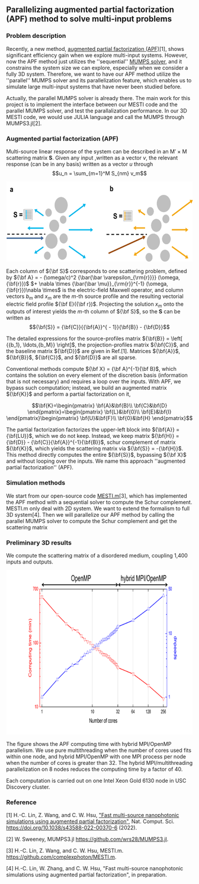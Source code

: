 ##  Parallelizing augmented partial factorization (APF) method to solve multi-input problems
 
### Problem description
Recently, a new method, [augmented partial factorization (APF)](https://arxiv.org/abs/2205.07887)[1], shows significant efficiency gain when we explore multi-input systems. However, now the APF method just utilizes the ''sequential'' [MUMPS solver](https://mumps-solver.org/index.php), and it constrains the system size we can explore, especially when we consider a fully 3D system. Therefore, we want to have our APF method utilize the ''parallel'' MUMPS solver and its parallelization feature, which enables us to simulate large multi-input systems that have never been studied before.
 
Actually, the parallel MUMPS solver is already there. The main work for this project is to implement the interface between our MESTI code and the parallel MUMPS solver, and test the parallalization performance. In our 3D MESTI code, we would use JULIA language and call the MUMPS through MUMPS3.jl[2].

### Augmented partial factorization (APF)
Multi-source linear response of the system can be described in an M′ × M scattering matrix **S**. Given any input
,written as a vector *v*, the relevant response (can be in any basis) written as a vector *u* through
$$u_n = \sum_{m=1}^M S_{nm} v_m$$

<p align="center">
 <img src="./img/scattering_matrix.png" width="621.8" height="215.8">
</p>
 
Each column of ${\bf S}$ corresponds to one scattering problem, defined by ${\bf A} = - (\omega/c)^2 {\bar{\bar \varepsilon_{\rm{r}}}}  (\omega,{\bf{r}})$ $+ \nabla  \times {\bar{\bar \mu}}_{\rm{r}}^{-1} (\omega,{\bf{r}})\nabla  \times$ is the electric-field Maxwell operator, and column vectors $b_m$ and $x_m$ are the $m$-th source profile and the resulting vectorial electric field profile ${\bf E}({\bf r})$. Projecting the solution $x_m$ onto the outputs of interest yields the $m$-th column of ${\bf S}$, so the **S** can be written as
$${\bf{S}} = {\bf{C}}{{\bf{A}}^{ - 1}}{\bf{B}} - {\bf{D}}$$

The detailed expressions for the source-profiles matrix ${\bf{B}} = \left[ {{b_1}, \ldots,{b_M}} \right]$,
the projection-profiles matrix ${\bf{C}}$, and the baseline matrix ${\bf{D}}$ are given in Ref.[1].
Matrices ${\bf{A}}$, ${\bf{B}}$, ${\bf{C}}$, and ${\bf{D}}$ are all sparse. 

Conventional methods compute ${\bf X} = {\bf A}^{-1}{\bf B}$, which contains the solution on every element of the discretion basis (information that is not necessary) and requires a loop over the inputs. 
With APF, we bypass such computation; instead, we build an augmented matrix  ${\bf{K}}$ and perform a partial factorization on it,

$$\bf{K}=\begin{pmatrix}
\bf{A}&\bf{B}\\
\bf{C}&\bf{D}
\end{pmatrix}=\begin{pmatrix}
\bf{L}&\bf{0}\\
\bf{E}&\bf{I}
\end{pmatrix}\begin{pmatrix}
\bf{U}&\bf{F}\\
\bf{0}&\bf{H}
\end{pmatrix}$$

The partial factorization factorizes the upper-left block into ${\bf{A}} = {\bf{LU}}$, which we do not keep. Instead, we keep matrix ${\bf{H}} = {\bf{D}} - {\bf{C}}{\bf{A}}^{-1}{\bf{B}}$, schur complement of matrix ${\bf{K}}$, which yields the scattering matrix via ${\bf{S}} = -{\bf{H}}$. This method directly computes the entire ${\bf{S}}$, bypassing ${\bf X}$ and without looping over the inputs. We name this approach ''augmented partial factorization'' (APF).

### Simulation methods
We start from our open-source code [MESTI.m](https://github.com/complexphoton/MESTI.m)[3], which has implemented the APF method with a sequential solver to compute the Schur complement. MESTI.m only deal with 2D system. We want to extend the formalism to full 3D system[4]. Then we will parallelize our APF method by calling the parallel MUMPS solver to compute the Schur complement and get the scattering matrix
 
### Preliminary 3D results
We compute the scattering matrix of a disordered medium, coupling 1,400 inputs and outputs.

<p align="center">
 <img src="./img/preliminary_3D.png" width="811.7" height="443.8">
</p>

The figure shows the APF computing time with hybrid MPI/OpenMP parallelism. We use pure multithreading when the number of cores used fits within one node, and hybrid MPI/OpenMP with one MPI process per node when the number of cores is greater than 32. The hybrid MPI/multithreading parallelization on 8 nodes reduces the computing time by a factor of 40.

Each computation is carried out on one Intel Xeon Gold 6130 node in USC Discovery cluster. 

### Reference
[1] H.-C. Lin, Z. Wang, and C. W. Hsu, ["Fast multi-source nanophotonic simulations using augmented partial factorization"](https://arxiv.org/abs/2205.07887), Nat. Comput. Sci. https://doi.org/10.1038/s43588-022-00370-6 (2022).

[2] W. Sweeney, MUMPS3.jl https://github.com/wrs28/MUMPS3.jl.

[3] H.-C. Lin, Z. Wang, and C. W. Hsu, MESTI.m. https://github.com/complexphoton/MESTI.m.

[4] H.-C. Lin, W. Zhang, and C. W. Hsu, "Fast multi-source nanophotonic simulations using augmented partial factorization", in preparation.
